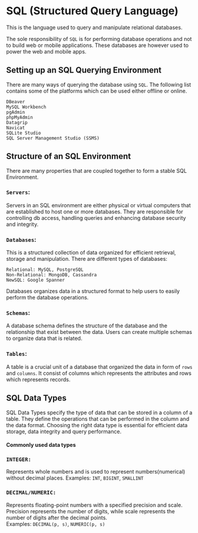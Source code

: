 # SQL (Structured Query Language)

This is the language used to query and manipulate relational databases.

The sole responsibility of `SQL` is for performing database operations and not to build web or mobile applications. These databases are however used to power the web and mobile apps.

## Setting up an SQL Querying Environment

There are many ways of querying the database using `SQL`. The following list contains some of the platforms which can be used either offline or online.

    DBeaver
    MySQL Workbench
    pgAdmin
    phpMyAdmin
    Datagrip
    Navicat
    SQLite Studio
    SQL Server Management Studio (SSMS)

## Structure of an SQL Environment

There are many properties that are coupled together to form a stable SQL Environment.

### `Servers`: 
Servers in an SQL environment are either physical or virtual computers that are established to host one or more databases.
They are responsible for controlling db access, handling queries and enhancing database security and integrity.

### `Databases`: 
This is a structured collection of data organized for efficient retrieval, storage and manipulation. There are different types of databases:

    Relational: MySQL, PostgreSQL
    Non-Relational: MongoDB, Cassandra
    NewSQL: Google Spanner
Databases organizes data in a structured format to help users to easily perform the database operations.

### `Schemas`: 
A database schema defines the structure of the database and the relationship that exist between the data. Users can create multiple schemas to organize data that is related. 

### `Tables`: 
A table is a crucial unit of a database that organized the data in form of `rows` and `columns`.
It consist of columns which represents the attributes and rows which represents records. 

## SQL Data Types
SQL Data Types specify the type of data that can be stored in a column of a table. They define the operations that can be performed in the column and the data format. Choosing the right data type is essential for efficient data storage, data integrity and query performance.

#### Commonly used data types

### `INTEGER:`
Represents whole numbers and is used to represent numbers(numerical) without decimal places. 
Examples: `INT`, `BIGINT`, `SMALLINT`

### `DECIMAL/NUMERIC:`
Represents floating-point numbers with a specified precision and scale. Precision represents the number of digits, while scale represents the number of digits after the decimal points. <br />
Examples: `DECIMAL(p, s)`, `NUMERIC(p, s)`


